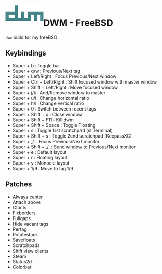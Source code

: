 <img src="https://raw.githubusercontent.com/aleister888/freeBSD-dotfiles/master/img/dwm.png" align="left" height="50px">

# DWM - FreeBSD

`dwm` build for my freeBSD

## Keybindings

- Super + b : Toggle bar
- Super + q/w : Previous/Next tag
- Super + Left/Right : Focus Previous/Next window
- Super + Ctrl + Left/Right : Shift focused window with master window
- Super + Shift + Left/Right : Move focused window
- Super + j/k : Add/Remove window to master
- Super + u/i : Change horizontal ratio
- Super + h/l : Change vertical ratio
- Super + 0 : Switch between recent tags
- Super + Shift + q : Close window
- Super + Shift + F11 : Kill dwm
- Super + Shift + Space : Toggle Floating
- Super + s : Toggle 1rst scratchpad (st Terminal)
- Super + Shift + s : Toggle 2cnd scratchpad (KeepassXC)
- Super + ,/. : Focus Previous/Next monitor
- Super + Shift + ,/. : Send window to Previous/Next monitor
- Super + e : Default layout
- Super + r : Floating layout
- Super + y : Monocle layout
- Super + 1/9 : Move to tag 1/9

## Patches

- Always center
- Attach above
- Cfacts
- Fixborders
- Fullgaps
- Hide vacant tags
- Pertag
- Rotatestack
- Savefloats
- Scratchpads
- Shift view clients
- Steam
- Status2d
- Colorbar
